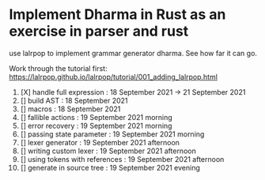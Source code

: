 # Implement Dharma in Rust as an exercise in parser and rust
use lalrpop to implement grammar generator dharma.
See how far it can go.

Work through the tutorial first:
https://lalrpop.github.io/lalrpop/tutorial/001_adding_lalrpop.html

1. [X] handle full expression : 18 September 2021 -> 21 September 2021
2. [] build AST : 18 September 2021
3. [] macros : 18 September 2021
4. [] fallible actions : 19 September 2021 morning
5. [] error recovery : 19 September 2021 morning
6. [] passing state parameter : 19 September 2021 morning
7. [] lexer generator : 19 September 2021 afternoon
8. [] writing custom lexer : 19 September 2021 afternoon
9. [] using tokens with references : 19 September 2021 afternoon 
10. [] generate in source tree : 19 September 2021 evening



